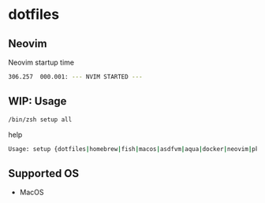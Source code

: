# dotfiles

## Neovim

Neovim startup time

```sh
306.257  000.001: --- NVIM STARTED ---
```

## WIP: Usage

```sh
/bin/zsh setup all
```

help

```sh
Usage: setup {dotfiles|homebrew|fish|macos|asdfvm|aqua|docker|neovim|pkgs|all}
```

## Supported OS

* MacOS
